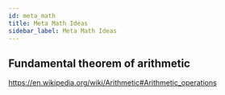 ```yaml
---
id: meta_math
title: Meta Math Ideas
sidebar_label: Meta Math Ideas
---
```


## Fundamental theorem of arithmetic

https://en.wikipedia.org/wiki/Arithmetic#Arithmetic_operations
